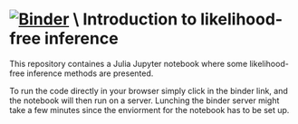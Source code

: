 # [![Binder](https://mybinder.org/badge.svg)](https://mybinder.org/v2/gh/SamuelWiqvist/introlikelihoodfree/master)  \\  Introduction to likelihood-free inference 

This  repository containes a Julia Jupyter notebook where some likelihood-free inference methods are presented. 

To run the code directly in your browser simply click in the binder link, and the notebook will then run on a server. Lunching the binder server might take a few minutes since the enviorment for the notebook has to be set up. 
